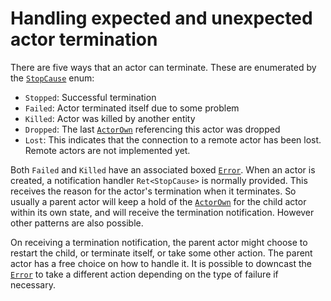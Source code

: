 # Handling expected and unexpected actor termination

There are five ways that an actor can terminate.  These are
enumerated by the [`StopCause`] enum:

- `Stopped`: Successful termination
- `Failed`: Actor terminated itself due to some problem
- `Killed`: Actor was killed by another entity
- `Dropped`: The last [`ActorOwn`] referencing this actor was dropped
- `Lost`: This indicates that the connection to a remote actor has
  been lost.  Remote actors are not implemented yet.

Both `Failed` and `Killed` have an associated boxed [`Error`].  When
an actor is created, a notification handler `Ret<StopCause>` is
normally provided.  This receives the reason for the actor's
termination when it terminates.  So usually a parent actor will keep a
hold of the [`ActorOwn`] for the child actor within its own state, and
will receive the termination notification.  However other patterns are
also possible.

On receiving a termination notification, the parent actor might choose
to restart the child, or terminate itself, or take some other action.
The parent actor has a free choice on how to handle it.  It is
possible to downcast the [`Error`] to take a different action
depending on the type of failure if necessary.

[`ActorOwn`]: https://docs.rs/stakker/*/stakker/struct.ActorOwn.html
[`Error`]: https://doc.rust-lang.org/stable/std/error/trait.Error.html
[`StopCause`]: https://docs.rs/stakker/*/stakker/enum.StopCause.html

